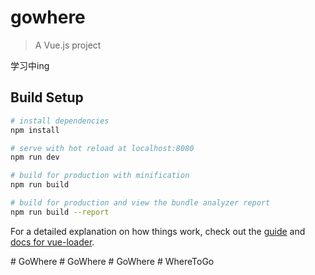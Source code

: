 # gowhere

> A Vue.js project

学习中ing

## Build Setup

``` bash
# install dependencies
npm install

# serve with hot reload at localhost:8080
npm run dev

# build for production with minification
npm run build

# build for production and view the bundle analyzer report
npm run build --report
```

For a detailed explanation on how things work, check out the [guide](http://vuejs-templates.github.io/webpack/) and [docs for vue-loader](http://vuejs.github.io/vue-loader).

#   G o W h e r e  
 #   G o W h e r e  
 #   G o W h e r e  
 #   W h e r e T o G o  
 